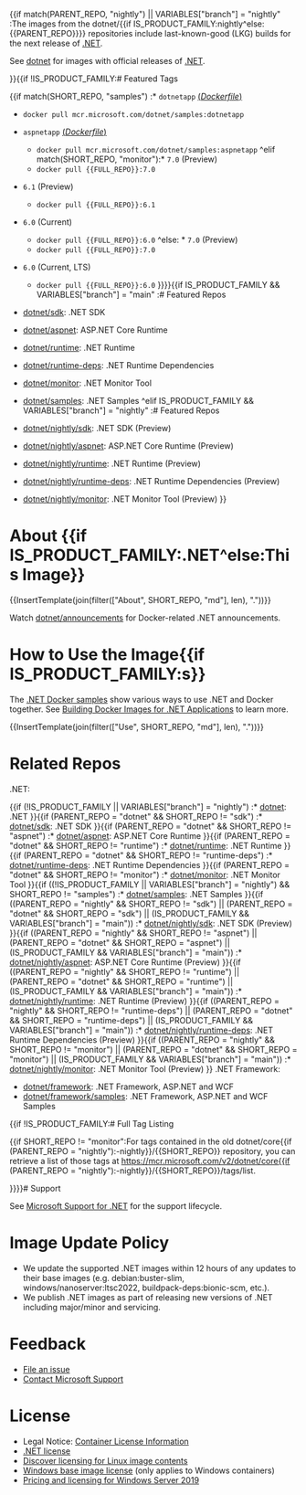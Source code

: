 {{if match(PARENT_REPO, "nightly") || VARIABLES["branch"] = "nightly"
:The images from the dotnet/{{if IS_PRODUCT_FAMILY:nightly^else:{{PARENT_REPO}}}} repositories include last-known-good (LKG) builds for the next release of [.NET](https://github.com/dotnet/core).

See [dotnet](https://hub.docker.com/_/microsoft-dotnet/) for images with official releases of [.NET](https://github.com/dotnet/core).

}}{{if !IS_PRODUCT_FAMILY:# Featured Tags

{{if match(SHORT_REPO, "samples")
:* `dotnetapp` [(*Dockerfile*)](https://github.com/dotnet/dotnet-docker/blob/main/samples/dotnetapp/Dockerfile)
  * `docker pull mcr.microsoft.com/dotnet/samples:dotnetapp`
* `aspnetapp` [(*Dockerfile*)](https://github.com/dotnet/dotnet-docker/blob/main/samples/aspnetapp/Dockerfile)
  * `docker pull mcr.microsoft.com/dotnet/samples:aspnetapp`
^elif match(SHORT_REPO, "monitor"):* `7.0` (Preview)
  * `docker pull {{FULL_REPO}}:7.0`
* `6.1` (Preview)
  * `docker pull {{FULL_REPO}}:6.1`
* `6.0` (Current)
  * `docker pull {{FULL_REPO}}:6.0`
^else: * `7.0` (Preview)
  * `docker pull {{FULL_REPO}}:7.0`
* `6.0` (Current, LTS)
  * `docker pull {{FULL_REPO}}:6.0`
}}}}{{if IS_PRODUCT_FAMILY && VARIABLES["branch"] = "main"
:# Featured Repos

* [dotnet/sdk](https://hub.docker.com/_/microsoft-dotnet-sdk/): .NET SDK
* [dotnet/aspnet](https://hub.docker.com/_/microsoft-dotnet-aspnet/): ASP.NET Core Runtime
* [dotnet/runtime](https://hub.docker.com/_/microsoft-dotnet-runtime/): .NET Runtime
* [dotnet/runtime-deps](https://hub.docker.com/_/microsoft-dotnet-runtime-deps/): .NET Runtime Dependencies
* [dotnet/monitor](https://hub.docker.com/_/microsoft-dotnet-monitor/): .NET Monitor Tool
* [dotnet/samples](https://hub.docker.com/_/microsoft-dotnet-samples/): .NET Samples
^elif IS_PRODUCT_FAMILY && VARIABLES["branch"] = "nightly"
:# Featured Repos

* [dotnet/nightly/sdk](https://hub.docker.com/_/microsoft-dotnet-nightly-sdk/): .NET SDK (Preview)
* [dotnet/nightly/aspnet](https://hub.docker.com/_/microsoft-dotnet-nightly-aspnet/): ASP.NET Core Runtime (Preview)
* [dotnet/nightly/runtime](https://hub.docker.com/_/microsoft-dotnet-nightly-runtime/): .NET Runtime (Preview)
* [dotnet/nightly/runtime-deps](https://hub.docker.com/_/microsoft-dotnet-nightly-runtime-deps/): .NET Runtime Dependencies (Preview)
* [dotnet/nightly/monitor](https://hub.docker.com/_/microsoft-dotnet-nightly-monitor/): .NET Monitor Tool (Preview)
}}
# About {{if IS_PRODUCT_FAMILY:.NET^else:This Image}}

{{InsertTemplate(join(filter(["About", SHORT_REPO, "md"], len), "."))}}

Watch [dotnet/announcements](https://github.com/dotnet/announcements/labels/Docker) for Docker-related .NET announcements.

# How to Use the Image{{if IS_PRODUCT_FAMILY:s}}

The [.NET Docker samples](https://github.com/dotnet/dotnet-docker/blob/main/samples/README.md) show various ways to use .NET and Docker together. See [Building Docker Images for .NET Applications](https://docs.microsoft.com/dotnet/core/docker/building-net-docker-images) to learn more.

{{InsertTemplate(join(filter(["Use", SHORT_REPO, "md"], len), "."))}}

# Related Repos

.NET:

{{if (!IS_PRODUCT_FAMILY || VARIABLES["branch"] = "nightly")
    :* [dotnet](https://hub.docker.com/_/microsoft-dotnet/): .NET
}}{{if (PARENT_REPO = "dotnet" && SHORT_REPO != "sdk")
    :* [dotnet/sdk](https://hub.docker.com/_/microsoft-dotnet-sdk/): .NET SDK
}}{{if (PARENT_REPO = "dotnet" && SHORT_REPO != "aspnet")
    :* [dotnet/aspnet](https://hub.docker.com/_/microsoft-dotnet-aspnet/): ASP.NET Core Runtime
}}{{if (PARENT_REPO = "dotnet" && SHORT_REPO != "runtime")
    :* [dotnet/runtime](https://hub.docker.com/_/microsoft-dotnet-runtime/): .NET Runtime
}}{{if (PARENT_REPO = "dotnet" && SHORT_REPO != "runtime-deps")
    :* [dotnet/runtime-deps](https://hub.docker.com/_/microsoft-dotnet-runtime-deps/): .NET Runtime Dependencies
}}{{if (PARENT_REPO = "dotnet" && SHORT_REPO != "monitor")
    :* [dotnet/monitor](https://hub.docker.com/_/microsoft-dotnet-monitor/): .NET Monitor Tool
}}{{if ((!IS_PRODUCT_FAMILY || VARIABLES["branch"] = "nightly") && SHORT_REPO != "samples")
    :* [dotnet/samples](https://hub.docker.com/_/microsoft-dotnet-samples/): .NET Samples
}}{{if ((PARENT_REPO = "nightly" && SHORT_REPO != "sdk") || (PARENT_REPO = "dotnet" && SHORT_REPO = "sdk") || (IS_PRODUCT_FAMILY && VARIABLES["branch"] = "main"))
    :* [dotnet/nightly/sdk](https://hub.docker.com/_/microsoft-dotnet-nightly-sdk/): .NET SDK (Preview)
}}{{if ((PARENT_REPO = "nightly" && SHORT_REPO != "aspnet") || (PARENT_REPO = "dotnet" && SHORT_REPO = "aspnet") || (IS_PRODUCT_FAMILY && VARIABLES["branch"] = "main"))
    :* [dotnet/nightly/aspnet](https://hub.docker.com/_/microsoft-dotnet-nightly-aspnet/): ASP.NET Core Runtime (Preview)
}}{{if ((PARENT_REPO = "nightly" && SHORT_REPO != "runtime") || (PARENT_REPO = "dotnet" && SHORT_REPO = "runtime") || (IS_PRODUCT_FAMILY && VARIABLES["branch"] = "main"))
    :* [dotnet/nightly/runtime](https://hub.docker.com/_/microsoft-dotnet-nightly-runtime/): .NET Runtime (Preview)
}}{{if ((PARENT_REPO = "nightly" && SHORT_REPO != "runtime-deps") || (PARENT_REPO = "dotnet" && SHORT_REPO = "runtime-deps") || (IS_PRODUCT_FAMILY && VARIABLES["branch"] = "main"))
    :* [dotnet/nightly/runtime-deps](https://hub.docker.com/_/microsoft-dotnet-nightly-runtime-deps/): .NET Runtime Dependencies (Preview)
}}{{if ((PARENT_REPO = "nightly" && SHORT_REPO != "monitor") || (PARENT_REPO = "dotnet" && SHORT_REPO = "monitor") || (IS_PRODUCT_FAMILY && VARIABLES["branch"] = "main"))
    :* [dotnet/nightly/monitor](https://hub.docker.com/_/microsoft-dotnet-nightly-monitor/): .NET Monitor Tool (Preview)
}}
.NET Framework:

* [dotnet/framework](https://hub.docker.com/_/microsoft-dotnet-framework/): .NET Framework, ASP.NET and WCF
* [dotnet/framework/samples](https://hub.docker.com/_/microsoft-dotnet-framework-samples/): .NET Framework, ASP.NET and WCF Samples

{{if !IS_PRODUCT_FAMILY:# Full Tag Listing
<!--End of generated tags-->

{{if SHORT_REPO != "monitor":For tags contained in the old dotnet/core{{if (PARENT_REPO = "nightly"):-nightly}}/{{SHORT_REPO}} repository, you can retrieve a list of those tags at https://mcr.microsoft.com/v2/dotnet/core{{if (PARENT_REPO = "nightly"):-nightly}}/{{SHORT_REPO}}/tags/list.

}}}}# Support

See [Microsoft Support for .NET](https://github.com/dotnet/core/blob/master/microsoft-support.md) for the support lifecycle.

# Image Update Policy

* We update the supported .NET images within 12 hours of any updates to their base images (e.g. debian:buster-slim, windows/nanoserver:ltsc2022, buildpack-deps:bionic-scm, etc.).
* We publish .NET images as part of releasing new versions of .NET including major/minor and servicing.

# Feedback

* [File an issue](https://github.com/dotnet/dotnet-docker/issues/new/choose)
* [Contact Microsoft Support](https://support.microsoft.com/contactus/)

# License

* Legal Notice: [Container License Information](https://aka.ms/mcr/osslegalnotice)
* [.NET license](https://github.com/dotnet/dotnet-docker/blob/main/LICENSE)
* [Discover licensing for Linux image contents](https://github.com/dotnet/dotnet-docker/blob/main/documentation/image-artifact-details.md)
* [Windows base image license](https://docs.microsoft.com/virtualization/windowscontainers/images-eula) (only applies to Windows containers)
* [Pricing and licensing for Windows Server 2019](https://www.microsoft.com/cloud-platform/windows-server-pricing)

